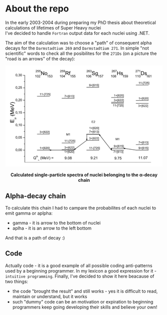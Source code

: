 # About the repo
In the early 2003-2004 during preparing my PhD thesis about theoretical calculations of lifetimes of Super Heavy nuclei  
I've decided to handle `Fortran` output data for each nuclei using .NET.

The aim of the calculation was to choose a "path" of consequent alpha decays for the `Darmstadtium 269` and `Darmstadtium 271`.
In simple "not scientific" words to check all the posibilites for the `271Ds` (on a picture the "road is an arrows" of the decay):

![271Ds alpha decay](/assets/Ds271.png)
<p align="center"><b>Calculated single-particle spectra of nuclei belonging to the α-decay chain</b></p>

## Alpha-decay chain
To calculate this chain I had to campare the probabilites of each nuclei to emit gamma or aplpha:
- gamma - it is arrow to the bottom of nuclei
- aplha - it is an arrow to the left bottom

And that is a path of decay :)

## Code
Actually code - it is a good example of all possible coding anti-patterns used by a beginning programmer.
In my lexicon a good expression for it - `intuitive programming`. 
Finally, I've decided to show it here beacause of two things: 

- the code "brought the result" and still works - yes it is difficult to read, maintain or understand, but it works
- such "dummy" code can be an motivation or expiration to beginning programmers keep going developing their skills and believe your own!

